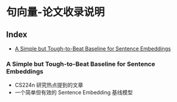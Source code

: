 句向量-论文收录说明
===

Index
---
<!-- TOC -->

- [A Simple but Tough-to-Beat Baseline for Sentence Embeddings](#a-simple-but-tough-to-beat-baseline-for-sentence-embeddings)

<!-- /TOC -->

### A Simple but Tough-to-Beat Baseline for Sentence Embeddings
- CS224n 研究热点提到的文章
- 一个简单但有效的 Sentence Embedding 基线模型
